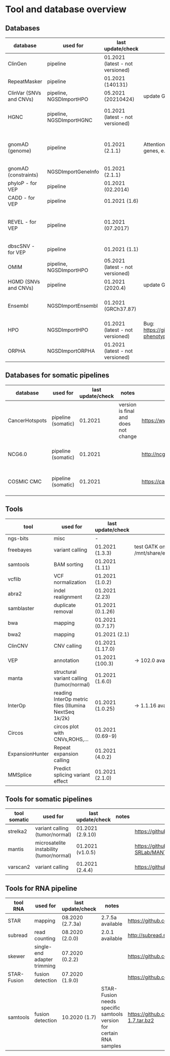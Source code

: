 # Tool and database overview

## Databases

|database               |used for                |last update/check               |notes                                                                                               |url                                                                     |GRCh38                                                   |
|-----------------------|------------------------|--------------------------------|----------------------------------------------------------------------------------------------------|------------------------------------------------------------------------|---------------------------------------------------------|
|ClinGen                |pipeline                |01.2021 (latest - not versioned)|                                                                                                    |ftp://ftp.clinicalgenome.org/                                           |                                                         |
|RepeatMasker           |pipeline                |01.2021 (140131)                |                                                                                                    |http://www.repeatmasker.org/species/hg.html                             |                                                         |
|ClinVar (SNVs and CNVs)|pipeline, NGSDImportHPO |05.2021 (20210424)              |update GSvar IGV file                                                                               |ftp://ftp.ncbi.nlm.nih.gov/pub/clinvar/vcf_GRCh37/archive_2.0/2021/     |                                                         |
|HGNC                   |pipeline, NGSDImportHGNC|01.2021 (latest - not versioned)|                                                                                                    |ftp://ftp.ebi.ac.uk/pub/databases/genenames/                            |Gene locations/types only mained for GRCh38              |
|gnomAD (genome)        |pipeline                |01.2021 (2.1.1)                 |Attention, gnomAD 3.1 is broken for some genes, e.g. VPS16                                          |http://gnomad.broadinstitute.org/downloads                              |v3 is available with 70000 genomes, but for GRCh38 only  |
|gnomAD (constraints)   |NGSDImportGeneInfo      |01.2021 (2.1.1)                 |                                                                                                    |http://gnomad.broadinstitute.org/downloads                              |                                                         |
|phyloP - for VEP       |pipeline                |01.2021 (02.2014)               |                                                                                                    |https://www.ensembl.org/info/docs/tools/vep/script/vep_example.html#gerp|                                                         |
|CADD - for VEP         |pipeline                |01.2021 (1.6)                   |                                                                                                    |http://cadd.gs.washington.edu/download                                  |                                                         |
|REVEL - for VEP        |pipeline                |01.2021 (07.2017)               |                                                                                                    |https://sites.google.com/site/revelgenomics/downloads                   |there is a new version with additional GRCh38 coordinates|
|dbscSNV - for VEP      |pipeline                |01.2021 (1.1)                   |                                                                                                    |http://www.liulab.science/dbscsnv.html                                  |                                                         |
|OMIM                   |pipeline, NGSDImportHPO |05.2021 (latest - not versioned)|                                                                                                    |ftp://ftp.omim.org/OMIM/                                                |                                                         |
|HGMD (SNVs and CNVs)   |pipeline                |01.2021 (2020.4)                |update GSvar IGV file                                                                               |https://apps.ingenuity.com/ingsso/login                                 |                                                         |
|Ensembl                |NGSDImportEnsembl       |01.2021 (GRCh37.87)             |                                                                                                    |ftp://ftp.ensembl.org/pub/grch37/                                       |release-100 available, but only for GRCh38               |
|HPO                    |NGSDImportHPO           |01.2021 (latest - not versioned)|Bug: https://github.com/obophenotype/human-phenotype-ontology/issues/4916                           |https://hpo.jax.org/app/                                                |                                                         |
|ORPHA                  |NGSDImportORPHA         |01.2021 (latest - not versioned)|                                                                                                    |https://github.com/Orphanet/Orphadata.org/                              |                                                         |


## Databases for somatic pipelines

|database               |used for                |last update/check               |notes                                                                                               |url                                                                     |GRCh38                                                   |
|-----------------------|------------------------|--------------------------------|----------------------------------------------------------------------------------------------------|------------------------------------------------------------------------|---------------------------------------------------------|
|CancerHotspots         |pipeline (somatic)      |01.2021                         |version is final and does not change                                                                |https://www.cancerhotspots.org                                          |annotation is based on protein change                    |
|NCG6.0                 |pipeline (somatic)      |01.2021                         |                                                                                                    |http://ncg.kcl.ac.uk/                                                   |annotation is based on gene symbols                      |
|COSMIC CMC             |pipeline (somatic)      |01.2021                         |                                                                                                    |https://cancer.sanger.ac.uk/cmc                                         |annotation is based on protein change                    |


## Tools

|tool                   |used for                                             |last update/check |notes                                                                                |url                                                                     |
|-----------------------|-----------------------------------------------------|------------------|-------------------------------------------------------------------------------------|------------------------------------------------------------------------|
|ngs-bits               |misc                                                 |-                 |                                                                                     |                                                                        |
|freebayes              |variant calling                                      |01.2021 (1.3.3)   |test GATK on twin de-novo data: /mnt/share/evaluations/2020_07_29_twin_denovo/       |https://github.com/ekg/freebayes                                        |
|samtools               |BAM sorting                                          |01.2021 (1.11)    |                                                                                     |http://www.htslib.org/                                                  |
|vcflib                 |VCF normalization                                    |01.2021 (1.0.2)   |                                                                                     |https://github.com/vcflib/vcflib                                        |
|abra2                  |indel realignment                                    |01.2021 (2.23)    |                                                                                     |https://github.com/mozack/abra2                                         |
|samblaster             |duplicate removal                                    |01.2021 (0.1.26)  |                                                                                     |https://github.com/GregoryFaust/samblaster                              |
|bwa                    |mapping                                              |01.2021 (0.7.17)  |                                                                                     |https://github.com/lh3/bwa/                                             |
|bwa2                   |mapping                                              |01.2021 (2.1)     |                                                                                     |https://github.com/bwa-mem2/bwa-mem2                                    |
|ClinCNV                |CNV calling                                          |01.2021 (1.17.0)  |                                                                                     |https://github.com/imgag/ClinCNV                                        |
|VEP                    |annotation                                           |01.2021 (100.3)   | -> 102.0 available                                                                  |https://github.com/Ensembl/ensembl-vep/releases                         |
|manta                  |structural variant calling (tumor/normal)            |01.2021 (1.6.0)   |                                                                                     |https://github.com/Illumina/manta                                       |
|InterOp                |reading InterOp metric files (Illumina NextSeq 1k/2k)|01.2021 (1.0.25)  | -> 1.1.16 available                                                                 |                                                                        |
|Circos                 |circos plot with CNVs,ROHS,…                         |01.2021 (0.69-9)  |                                                                                     |http://circos.ca/software/download/                                     |
|ExpansionHunter        |Repeat expansion calling                             |01.2021 (4.0.2)   |                                                                                     |https://github.com/Illumina/ExpansionHunter                             |
|MMSplice               |Predict splicing variant effect                      |01.2021 (2.1.0)   |                                                                                     |https://github.com/gagneurlab/MMSplice_MTSplice                         |



## Tools for somatic pipelines

|tool somatic           |used for                                                 |last update/check   |notes  |url                                                                     |
|-----------------------|---------------------------------------------------------|--------------------|-------|------------------------------------------------------------------------|
|strelka2               |variant calling (tumor/normal)                           |01.2021 (2.9.10)    |       |https://github.com/Illumina/strelka                                     |
|mantis                 |microsatelite instability (tumor/normal)                 |01.2021 (v1.0.5)    |       |https://github.com/OSU-SRLab/MANTIS/releases                            |
|varscan2               |variant calling                                          |01.2021 (2.4.4)     |       |https://github.com/dkoboldt/varscan                                     |


## Tools for RNA pipeline

|tool RNA               |used for                   |last update/check               |notes                                                                                               |url                                                                            |
|-----------------------|---------------------------|--------------------------------|----------------------------------------------------------------------------------------------------|-------------------------------------------------------------------------------|
|STAR                   |mapping                    |08.2020 (2.7.3a)                |2.7.5a available                                                                                    |https://github.com/alexdobin/STAR                                              |
|subread                |read counting              |08.2020 (2.0.0)                 |2.0.1 available                                                                                     |http://subread.sourceforge.net/                                                |
|skewer                 |single-end adapter trimming|07.2020 (0.2.2)                 |                                                                                                    |https://github.com/relipmoc/skewer                                             |
|STAR-Fusion            |fusion detection           |07.2020 (1.9.0)                 |                                                                                                    |https://github.com/STAR-Fusion/STAR-Fusion                                     |
|samtools               |fusion detection           |10.2020 (1.7)                   |STAR-Fusion needs specific samtools version for certain RNA samples                                 |https://github.com/samtools/samtools/releases/download/1.7/samtools-1.7.tar.bz2|
